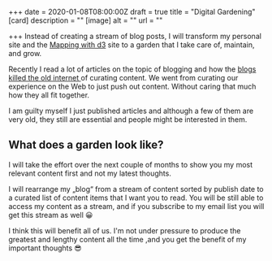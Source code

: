 +++
date = 2020-01-08T08:00:00Z
draft = true
title = "Digital Gardening"
[card]
description = ""
[image]
alt = ""
url = ""

+++
Instead of creating a stream of blog posts, I will transform my personal site and the [Mapping with d3](https://mappingwithd3.com) site to a garden that I take care of, maintain, and grow.

Recently I read a lot of articles on the topic of blogging and how the [blogs killed the old internet ](https://stackingthebricks.com/how-blogs-broke-the-web/)of curating content. We went from curating our experience on the Web to just push out content. Without caring that much how they all fit together.

I am guilty myself I just published articles and although a few of them are very old, they still are essential and people might be interested in them.

## What does a garden look like?

I will take the effort over the next couple of months to show you my most relevant content first and not my latest thoughts.

I will rearrange my „blog“ from a stream of content sorted by publish date to a curated list of content items that I want you to read. You will be still able to access my content as a stream, and if you subscribe to my email list you will get this stream as well 😀

I think this will benefit all of us. I'm not under pressure to produce the greatest and lengthy content all the time ,and you get the benefit of my important thoughts 😎